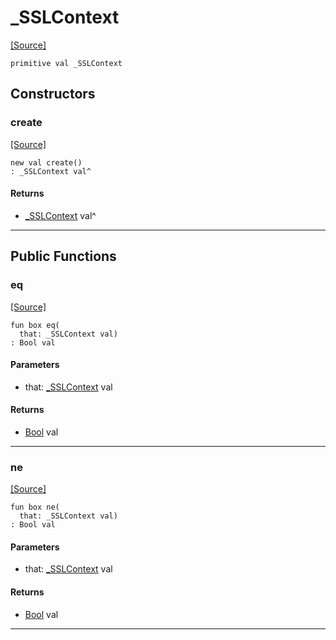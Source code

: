 # _SSLContext
<span class="source-link">[[Source]](src/net-ssl/ssl_context.md#L16)</span>
```pony
primitive val _SSLContext
```

## Constructors

### create
<span class="source-link">[[Source]](src/net-ssl/ssl_context.md#L16)</span>


```pony
new val create()
: _SSLContext val^
```

#### Returns

* [_SSLContext](net-ssl-_SSLContext.md) val^

---

## Public Functions

### eq
<span class="source-link">[[Source]](src/net-ssl/ssl_context.md#L18)</span>


```pony
fun box eq(
  that: _SSLContext val)
: Bool val
```
#### Parameters

*   that: [_SSLContext](net-ssl-_SSLContext.md) val

#### Returns

* [Bool](builtin-Bool.md) val

---

### ne
<span class="source-link">[[Source]](src/net-ssl/ssl_context.md#L18)</span>


```pony
fun box ne(
  that: _SSLContext val)
: Bool val
```
#### Parameters

*   that: [_SSLContext](net-ssl-_SSLContext.md) val

#### Returns

* [Bool](builtin-Bool.md) val

---

